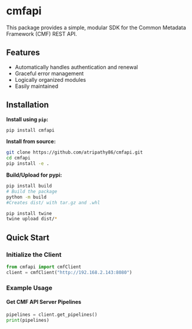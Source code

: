# cmfapi 
This package provides a simple, modular SDK for the Common Metadata Framework (CMF) REST API.

## Features

* Automatically handles authentication and renewal
* Graceful error management
* Logically organized modules
* Easily maintained

## Installation

**Install using `pip`:**

```bash
pip install cmfapi
```

**Install from source:**

```bash
git clone https://github.com/atripathy86/cmfapi.git
cd cmfapi
pip install -e .
```

**Build/Upload for pypi:**

```bash
pip install build
# Build the package
python -m build 
#Creates dist/ with tar.gz and .whl 
```

```bash 
pip install twine
twine upload dist/*
```

## Quick Start

### Initialize the Client

```python
from cmfapi import cmfClient
client = cmfClient("http://192.168.2.143:8080")
```

### Example Usage

#### Get CMF API Server Pipelines

```python
pipelines = client.get_pipelines()
print(pipelines)  
```
